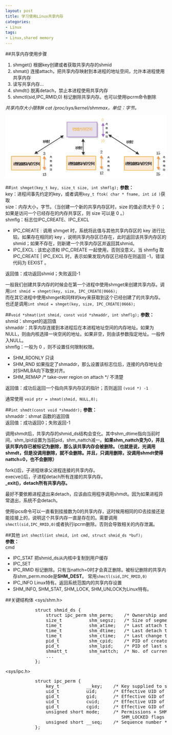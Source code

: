 ```yaml
---
layout: post
title: 学习使用Linux共享内存
categories:
- Linux
tags:
- Linux,shared memory
---
```


##共享内存使用步骤
1. shmget() 根据key创建或者获取共享内存的shmid     
2. shmat()   连接attach，把共享内存映射到本进程的地址空间，允许本进程使用共享内存
3. 读写共享内存...
4. shmdt() 脱离detach，禁止本进程使用共享内存
5. shmctl(sid,IPC_RMID,0) 标记删除共享内存。也可以使用ipcrm命令删除

*共享内存大小限制# cat /proc/sys/kernel/shmmax，单位：字节。*

![共享内存地址空间](/pic/shared_memory.jpg)


##`int shmget(key_t key, size_t size, int shmflg);`
**参数：**  
key：进程间事先约定的key，或者调用`key_t ftok( char * fname, int id )`获取  
size：内存大小，字节。（当创建一个新的共享内存区时，size 的值必须大于 0 ；如果是访问一个已经存在的内存共享区，则 size 可以是 0 。）  
shmflg：标志位IPC_CREATE、IPC_EXCL

* IPC_CREATE : 调用 shmget 时，系统将此值与其他共享内存区的 key 进行比较。如果存在相同的 key ，说明共享内存区已存在，此时返回该共享内存区的shmid；如果不存在，则新建一个共享内存区并返回其shmid。
* IPC_EXCL : 该宏必须和 IPC_CREATE 一起使用，否则没意义。当 shmflg 取 IPC_CREATE | IPC_EXCL 时，表示如果发现内存区已经存在则返回 -1，错误代码为 EEXIST 。

返回值：成功返回shmid；失败返回-1

一般我们创建共享内存的时候会在第一个进程中使用shmget来创建共享内存。调用`int shmid = shmget(key, size, IPC_CREATE|0666);`  
而在其它进程中使用shmget和同样的key来获取到这个已经创建了的共享内存。也还是调用`int shmid = shmget(key, size, IPC_CREATE|0666);`


##`void *shmat(int shmid, const void *shmaddr, int shmflg);`
**参数：**  
shmid：shmget的返回值  
shmaddr：共享内存连接到本进程后在本进程地址空间的内存地址。如果为NULL，则由内核选择一块空闲的地址。如果非空，则由该参数指定地址。一般传入NULL。  
shmflg：一般为 0 ，则不设置任何限制权限。  

* SHM_RDONLY 只读
* SHM_RND 如果指定了shmaddr，那么设置该标志位后，连接的内存地址会对SHMLBA向下取整对齐。
* SHM_REMAP   /\* take-over region on attach \*/ 不清楚

返回值：成功后返回一个指向共享内存区的指针；否则返回 `(void *) -1`

通常使用 `void ptr = shmat(shmid, NULL,0);`

##`int shmdt(const void *shmaddr);`
**参数：**  
shmaddr：shmat 函数的返回值  
返回值：成功返回0；失败返回-1  

调用shmdt后，共享内存的shmid_ds结构会变化。其中shm_dtime指向当前时间，shm_lpid设置为当前pid，shm_nattch减一。**如果shm_nattch变为0，并且该共享内存已被标记为删除，那么该共享内存会被删除。（也就是说，光调用shmdt，但是没调用删除，就不会删除。并且，只调用删除，没调用shmdt使得nattch=0，也不会删除）**

fork()后，子进程继承父进程连接的共享内存。  
execve()后，子进程detach所有连接的共享内存。  
**_exit()，detach所有共享内存。**

最好不要依赖进程退出来detach，应该由应用程序调用shmdt。因为如果进程异常退出，系统不会detach。


使用ipcs命令可以一直看到挂接数为0的共享内存，这时候用相同的ID去挂接还是能挂接上的，说明这个共享内存一直是存在的。需要调用`shmctl(sid,IPC_RMID,0)`或者执行ipcrm删除。否则会导致相关的内存泄漏。


##其他
`int shmctl(int shmid, int cmd, struct shmid_ds *buf);`  
**参数：**  
cmd  

* IPC_STAT   把shmid_ds从内核中复制到用户缓存
* IPC_SET      
* IPC_RMID  标记删除。只有当nattch=0时才会真正删除。被标记删除的共享内存shm_perm.mode是**SHM_DEST**。 常用`shmctl(sid,IPC_RMID,0)`
* IPC_INFO  Linux特有。返回系统范围内的共享内存设置
* SHM_INFO, SHM_STAT, SHM_LOCK, SHM_UNLOCK为Linux特有。
    
##关键结构体
<sys/shm.h>
<pre>
           struct shmid_ds {
               struct ipc_perm shm_perm;    /* Ownership and permissions */
               size_t          shm_segsz;   /* Size of segment (bytes) */
               time_t          shm_atime;   /* Last attach time */
               time_t          shm_dtime;   /* Last detach time */
               time_t          shm_ctime;   /* Last change time */
               pid_t           shm_cpid;    /* PID of creator */
               pid_t           shm_lpid;    /* PID of last shmat(2)/shmdt(2) */
               shmatt_t        shm_nattch;  /* No. of current attaches */
               ...
           };
</pre>

<sys/ipc.h>
<pre>
           struct ipc_perm {
               key_t          __key;    /* Key supplied to shmget(2) */
               uid_t          uid;      /* Effective UID of owner */
               gid_t          gid;      /* Effective GID of owner */
               uid_t          cuid;     /* Effective UID of creator */
               gid_t          cgid;     /* Effective GID of creator */
               unsigned short mode;     /* Permissions + SHM_DEST and
                                           SHM_LOCKED flags */
               unsigned short __seq;    /* Sequence number */
           };
</pre>



